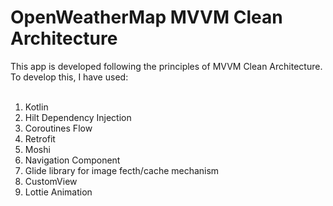 # OpenWeatherMap MVVM Clean Architecture
This app is developed following the principles of MVVM Clean Architecture.
To develop this, I have used: </br> </br>
1. Kotlin
2. Hilt Dependency Injection
3. Coroutines Flow
4. Retrofit
5. Moshi
6. Navigation Component
7. Glide library for image fecth/cache mechanism
8. CustomView
9. Lottie Animation
